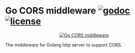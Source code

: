 # Go CORS middleware [![godoc](http://img.shields.io/badge/godoc-reference-blue.svg?style=flat)](https://godoc.org/github.com/slavamuravey/cors) [![license](http://img.shields.io/badge/license-MIT-red.svg?style=flat)](https://raw.githubusercontent.com/slavamuravey/cors/master/LICENSE)

<p align="center">
  <a href="https://nodejs.org/">
    <img
      alt="Go CORS middleware"
      src="https://user-images.githubusercontent.com/3774019/83374949-6c73cf00-a3f7-11ea-9caa-5fbfe018322d.png"
    />
  </a>
</p>

The middleware for Golang http server to support CORS.
